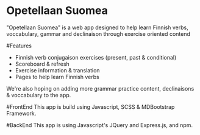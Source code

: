 # Opetellaan Suomea
"Opetellaan Suomea" is a web app designed to help learn Finnish verbs, voccabulary, gammar and declinaison through exercise oriented contend

#Features
- Finnish verb conjugaison exercises (present, past & conditional)
- Scoreboard & refresh
- Exercise information & translation
- Pages to help learn Finnish verbs

We're also hoping on adding more grammar practice content, declinaisons & voccabulary to the app.

#FrontEnd
This app is build using Javascript, SCSS & MDBootstrap Framework.

#BackEnd
This app is using Javascript's JQuery and Express.js, and npm.
